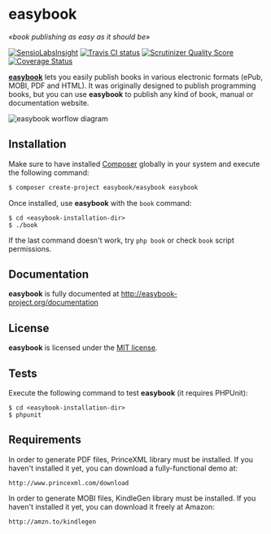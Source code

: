 easybook
========

*«book publishing as easy as it should be»*

[![SensioLabsInsight](https://insight.sensiolabs.com/projects/34c47e7f-a523-4702-8310-ebec02a6a241/mini.png)](https://insight.sensiolabs.com/projects/34c47e7f-a523-4702-8310-ebec02a6a241) [![Travis CI status](https://secure.travis-ci.org/javiereguiluz/easybook.png?branch=master)](http://travis-ci.org/javiereguiluz/easybook) [![Scrutinizer Quality Score](https://scrutinizer-ci.com/g/javiereguiluz/easybook/badges/quality-score.png?s=90c6ed79f22c90ee2c4761937b58ebe9c6b68889)](https://scrutinizer-ci.com/g/javiereguiluz/easybook/) [![Coverage Status](https://coveralls.io/repos/javiereguiluz/easybook/badge.svg?branch=master)](https://coveralls.io/r/javiereguiluz/easybook?branch=master)

**[easybook](http://easybook-project.org)** lets you easily publish books in
various electronic formats (ePub, MOBI, PDF and HTML). It was originally
designed to publish programming books, but you can use **easybook** to
publish any kind of book, manual or documentation website.

![easybook worflow diagram](doc/easybook-doc-en/Contents/images/what_is_easybook.png)

Installation
------------

Make sure to have installed [Composer](https://getcomposer.org/) globally in
your system and execute the following command:

```bash
$ composer create-project easybook/easybook easybook
```

Once installed, use **easybook** with the `book` command:

```
$ cd <easybook-installation-dir>
$ ./book
```

If the last command doesn't work, try `php book` or check `book` script
permissions.

Documentation
-------------

**easybook** is fully documented at http://easybook-project.org/documentation

License
-------

**easybook** is licensed under the [MIT license](LICENSE.md).

Tests
-----

Execute the following command to test **easybook** (it requires PHPUnit):

```
$ cd <easybook-installation-dir>
$ phpunit
```

Requirements
------------

In order to generate PDF files, PrinceXML library must be installed.
If you haven't installed it yet, you can download a fully-functional demo at:

    http://www.princexml.com/download

In order to generate MOBI files, KindleGen library must be installed.
If you haven't installed it yet, you can download it freely at Amazon:

    http://amzn.to/kindlegen
